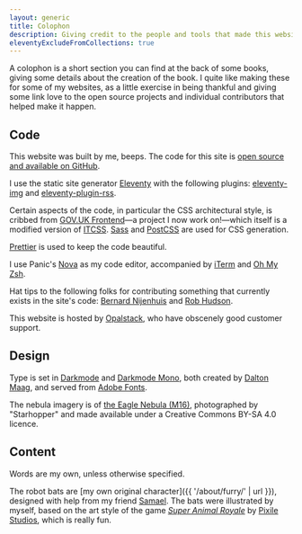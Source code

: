 ```yaml
---
layout: generic
title: Colophon
description: Giving credit to the people and tools that made this website possible.
eleventyExcludeFromCollections: true
---
```


A colophon is a short section you can find at the back of some books, giving some details about the creation of the book. I quite like making these for some of my websites, as a little exercise in being thankful and giving some link love to the open source projects and individual contributors that helped make it happen.

## Code

This website was built by me, beeps. The code for this site is [open source and available on GitHub](https://github.com/querkmachine/beeps.website).

I use the static site generator [Eleventy](http://11ty.dev) with the following plugins: [eleventy-img](https://github.com/11ty/eleventy-img) and [eleventy-plugin-rss](https://github.com/11ty/eleventy-plugin-rss).

Certain aspects of the code, in particular the CSS architectural style, is cribbed from [GOV.UK Frontend](https://github.com/alphagov/govuk-frontend)—a project I now work on!—which itself is a modified version of [ITCSS](https://itcss.io). [Sass](https://sass-lang.com/) and [PostCSS](https://postcss.org) are used for CSS generation.

[Prettier](https://prettier.io/) is used to keep the code beautiful.

I use Panic's [Nova](http://nova.app) as my code editor, accompanied by [iTerm](https://iterm2.com/) and [Oh My Zsh](https://ohmyz.sh/).

Hat tips to the following folks for contributing something that currently exists in the site's code: [Bernard Nijenhuis](https://bnijenhuis.nl/notes/2021-05-10-automatically-generate-open-graph-images-in-eleventy/) and [Rob Hudson](https://rob.cogit8.org/posts/2020-10-28-simple-11ty-cache-busting/).

This website is hosted by [Opalstack](http://opalstack.com/), who have obscenely good customer support.

## Design

Type is set in [Darkmode](https://www.daltonmaag.com/library/darkmode) and [Darkmode Mono](https://www.daltonmaag.com/library/darkmode-mono), both created by [Dalton Maag](https://www.daltonmaag.com), and served from [Adobe Fonts](https://fonts.adobe.com/).

The nebula imagery is of [the Eagle Nebula (M16)](https://commons.wikimedia.org/wiki/File:M016.jpg), photographed by "Starhopper" and made available under a Creative Commons BY-SA 4.0 licence.

## Content

Words are my own, unless otherwise specified.

The robot bats are [my own original character]({{ '/about/furry/' | url }}), designed with help from my friend [Samael](https://twitter.com/Samael101). The bats were illustrated by myself, based on the art style of the game _[Super Animal Royale](https://animalroyale.com)_ by [Pixile Studios](https://pixilestudios.com), which is really fun.
